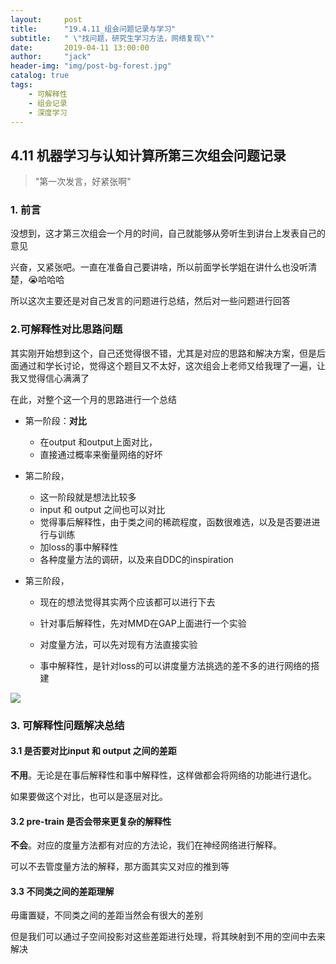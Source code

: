 ```yaml
---
layout:     post
title:      "19.4.11_组会问题记录与学习"
subtitle:   " \"找问题，研究生学习方法，网络复现\""
date:       2019-04-11 13:00:00
author:     "jack"
header-img: "img/post-bg-forest.jpg"
catalog: true
tags:
    - 可解释性
    - 组会记录
    - 深度学习
---
```


## 4.11 机器学习与认知计算所第三次组会问题记录

> "第一次发言，好紧张啊"

### 1. 前言

没想到，这才第三次组会一个月的时间，自己就能够从旁听生到讲台上发表自己的意见

兴奋，又紧张吧。一直在准备自己要讲啥，所以前面学长学姐在讲什么也没听清楚，😭哈哈哈

所以这次主要还是对自己发言的问题进行总结，然后对一些问题进行回答

### 2.可解释性对比思路问题

其实刚开始想到这个，自己还觉得很不错，尤其是对应的思路和解决方案，但是后面通过和学长讨论，觉得这个题目又不太好，这次组会上老师又给我理了一遍，让我又觉得信心满满了

在此，对整个这一个月的思路进行一个总结

+ 第一阶段：**对比**

  + 在output 和output上面对比，
  + 直接通过概率来衡量网络的好坏

+ 第二阶段，

  + 这一阶段就是想法比较多

  - input 和 output 之间也可以对比
  - 觉得事后解释性，由于类之间的稀疏程度，函数很难选，以及是否要进进行与训练
  - 加loss的事中解释性
  - 各种度量方法的调研，以及来自DDC的inspiration

+ 第三阶段，

  + 现在的想法觉得其实两个应该都可以进行下去  

  + 针对事后解释性，先对MMD在GAP上面进行一个实验
  + 对度量方法，可以先对现有方法直接实验
  + 事中解释性，是针对loss的可以讲度量方法挑选的差不多的进行网络的搭建

![](http://jackyanghc-picture.oss-cn-beijing.aliyuncs.com/007bgNxTly1g24pncuzimj31k00w0aj8.jpg%29)

### 3. 可解释性问题解决总结

#### 3.1 是否要对比input 和 output 之间的差距

**不用**。无论是在事后解释性和事中解释性，这样做都会将网络的功能进行退化。

如果要做这个对比，也可以是逐层对比。

#### 3.2 pre-train 是否会带来更复杂的解释性

**不会**。对应的度量方法都有对应的方法论，我们在神经网络进行解释。

可以不去管度量方法的解释，那方面其实又对应的推到等

#### 3.3  不同类之间的差距理解

毋庸置疑，不同类之间的差距当然会有很大的差别

但是我们可以通过子空间投影对这些差距进行处理，将其映射到不用的空间中去来解决


